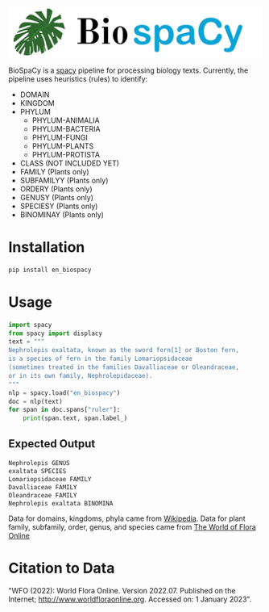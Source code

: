 ![bispacy logo](https://github.com/wjbmattingly/biospacy/raw/main/images/biospacy-header.png)

BioSpaCy is a [spacy](www.spacy.io) pipeline for processing biology texts. Currently, the pipeline uses heuristics (rules) to identify:

- DOMAIN
- KINGDOM
- PHYLUM
  - PHYLUM-ANIMALIA
  - PHYLUM-BACTERIA
  - PHYLUM-FUNGI
  - PHYLUM-PLANTS
  - PHYLUM-PROTISTA
- CLASS (NOT INCLUDED YET)
- FAMILY (Plants only)
- SUBFAMILYY (Plants only)
- ORDERY (Plants only)
- GENUSY (Plants only)
- SPECIESY (Plants only)
- BINOMINAY (Plants only)

# Installation

```python
pip install en_biospacy
```

# Usage

```python
import spacy
from spacy import displacy
text = """
Nephrolepis exaltata, known as the sword fern[1] or Boston fern,
is a species of fern in the family Lomariopsidaceae
(sometimes treated in the families Davalliaceae or Oleandraceae,
or in its own family, Nephrolepidaceae).
"""
nlp = spacy.load("en_biospacy")
doc = nlp(text)
for span in doc.spans["ruler"]:
    print(span.text, span.label_)
```

## Expected Output

```
Nephrolepis GENUS
exaltata SPECIES
Lomariopsidaceae FAMILY
Davalliaceae FAMILY
Oleandraceae FAMILY
Nephrolepis exaltata BINOMINA
```

Data for domains, kingdoms, phyla came from [Wikipedia](www.wikipedia.org). Data for plant family, subfamily, order, genus, and species came from [The World of Flora Online](http://www.worldfloraonline.org/)

# Citation to Data
"WFO (2022): World Flora Online. Version 2022.07. Published on the Internet; http://www.worldfloraonline.org. Accessed on: 1 January 2023".
